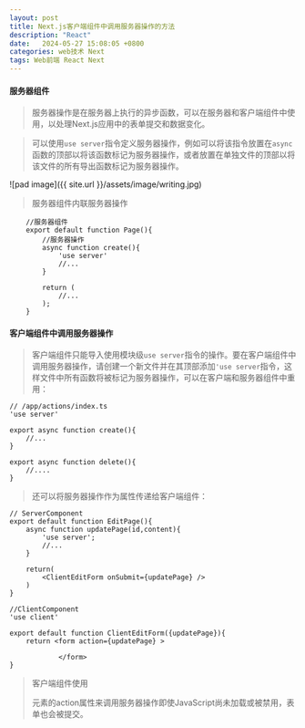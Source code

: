 ```yaml
---
layout: post
title: Next.js客户端组件中调用服务器操作的方法
description: "React"
date:   2024-05-27 15:08:05 +0800
categories: web技术 Next
tags: Web前端 React Next
---
```

#### 服务器组件
> 服务器操作是在服务器上执行的异步函数，可以在服务器和客户端组件中使用，以处理Next.js应用中的表单提交和数据变化。

> 可以使用`use server`指令定义服务器操作，例如可以将该指令放置在`async`函数的顶部以将该函数标记为服务器操作，或者放置在单独文件的顶部以将该文件的所有导出函数标记为服务器操作。

![pad image]({{ site.url }}/assets/image/writing.jpg)
<!-- excerpt_separator -->
> 服务器组件内联服务器操作


```
    //服务器组件
    export default function Page(){
        //服务器操作
        async function create(){
            'use server'
            //...
        }

        return (
            //...
        );
    }
```
#### 客户端组件中调用服务器操作

> 客户端组件只能导入使用模块级`use server`指令的操作。要在客户端组件中调用服务器操作，请创建一个新文件并在其顶部添加`'use server`指令，这样文件中所有函数将被标记为服务器操作，可以在客户端和服务器组件中重用：

```
// /app/actions/index.ts
'use server'

export async function create(){
    //...
}

export async function delete(){
    //....
}

```

> 还可以将服务器操作作为属性传递给客户端组件：

```
// ServerComponent
export default function EditPage(){
    async function updatePage(id,content){
        'use server';
        //...
    }

    return(
        <ClientEditForm onSubmit={updatePage} />
    )
}

```

```
//ClientComponent
'use client'

export default function ClientEditForm({updatePage}){
    return <form action={updatePage} >

            </form>
}
```
> 客户端组件使用<form>元素的action属性来调用服务器操作即使JavaScript尚未加载或被禁用，表单也会被提交。

